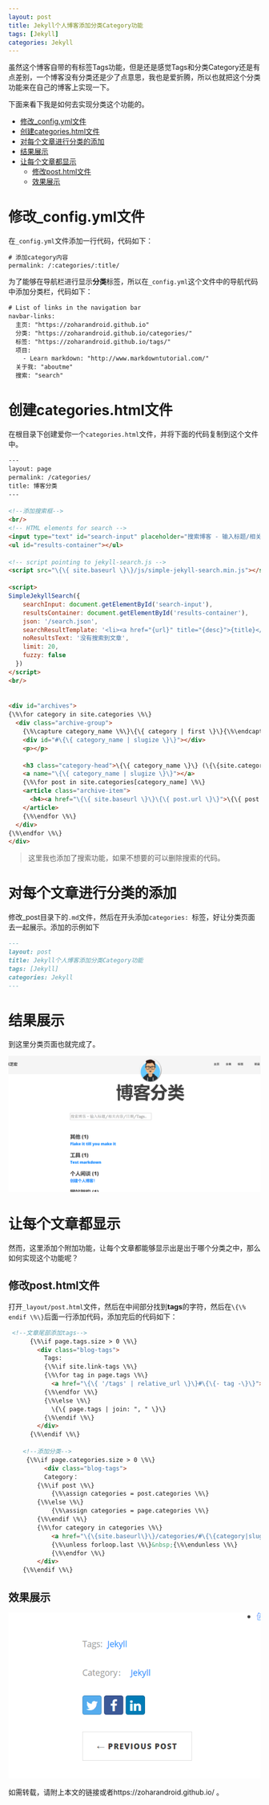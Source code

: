 ```yaml
---
layout: post
title: Jekyll个人博客添加分类Category功能
tags: [Jekyll]
categories: Jekyll
---
```


虽然这个博客自带的有标签Tags功能，但是还是感觉Tags和分类Category还是有点差别，一个博客没有分类还是少了点意思，我也是爱折腾，所以也就把这个分类功能来在自己的博客上实现一下。

下面来看下我是如何去实现分类这个功能的。
<!-- TOC -->

- [修改_config.yml文件](#修改_configyml文件)
- [创建categories.html文件](#创建categorieshtml文件)
- [对每个文章进行分类的添加](#对每个文章进行分类的添加)
- [结果展示](#结果展示)
- [让每个文章都显示](#让每个文章都显示)
    - [修改post.html文件](#修改posthtml文件)
    - [效果展示](#效果展示)

<!-- /TOC -->


# 修改_config.yml文件

在`_config.yml`文件添加一行代码，代码如下：
```
# 添加category内容
permalink: /:categories/:title/
```

为了能够在导航栏进行显示**分类**标签，所以在`_config.yml`这个文件中的导航代码中添加分类栏，代码如下：
```html
# List of links in the navigation bar
navbar-links:
  主页: "https://zoharandroid.github.io"
  分类: "https://zoharandroid.github.io/categories/"
  标签: "https://zoharandroid.github.io/tags/"
  项目:
    - Learn markdown: "http://www.markdowntutorial.com/"
  关于我: "aboutme"
  搜索: "search"
```

# 创建categories.html文件

在根目录下创建爱你一个`categories.html`文件，并将下面的代码复制到这个文件中。

```html
---
layout: page
permalink: /categories/
title: 博客分类
---

<!--添加搜索框-->
<br/>
<!-- HTML elements for search -->
<input type="text" id="search-input" placeholder="搜索博客 - 输入标题/相关内容/日期/Tags.." style="width:380px;"/>
<ul id="results-container"></ul>

<!-- script pointing to jekyll-search.js -->
<script src="\{\{ site.baseurl \}\}/js/simple-jekyll-search.min.js"></script>

<script>
SimpleJekyllSearch({
    searchInput: document.getElementById('search-input'),
    resultsContainer: document.getElementById('results-container'),
    json: '/search.json',
    searchResultTemplate: '<li><a href="{url}" title="{desc}">{title}</a></li>',
    noResultsText: '没有搜索到文章',
    limit: 20,
    fuzzy: false
  })
</script>
<br/>


<div id="archives">
{\%\for category in site.categories \%\}
  <div class="archive-group">
    {\%\capture category_name \%\}\{\{ category | first \}\}{\%\endcapture \%\}
    <div id="#\{\{ category_name | slugize \}\}"></div>
    <p></p>

    <h3 class="category-head">\{\{ category_name \}\} (\{\{site.categories[category_name].size()\}\})</h3>
    <a name="\{\{ category_name | slugize \}\}"></a>
    {\%\for post in site.categories[category_name] \%\}
    <article class="archive-item">
      <h4><a href="\{\{ site.baseurl \}\}\{\{ post.url \}\}">\{\{ post.title \}\}</a></h4>
    </article>
    {\%\endfor \%\}
  </div>
{\%\endfor \%\}
</div>
```
> 这里我也添加了搜索功能，如果不想要的可以删除搜索的代码。

# 对每个文章进行分类的添加

修改_post目录下的`.md`文件，然后在开头添加`categories: `标签，好让分类页面去一起展示。添加的示例如下
```md
---
layout: post
title: Jekyll个人博客添加分类Category功能
tags: [Jekyll]
categories: Jekyll
---
```

# 结果展示

到这里分类页面也就完成了。

![](https://github.com/ZoharAndroid/MarkdownImages/blob/master/2019-08/%E5%88%86%E7%B1%BB%E5%B1%95%E7%A4%BA.png?raw=true)

# 让每个文章都显示

然而，这里添加个附加功能，让每个文章都能够显示出是出于哪个分类之中，那么如何实现这个功能呢？

## 修改post.html文件

打开`_layout/post.html`文件，然后在中间部分找到**tags**的字符，然后在`\{\% endif \%\}`后面一行添加代码，添加完后的代码如下：

```html
 <!--文章尾部添加tags-->
      {\%\if page.tags.size > 0 \%\}
        <div class="blog-tags">
          Tags:
          {\%\if site.link-tags \%\}
          {\%\for tag in page.tags \%\}
            <a href="\{\{ '/tags' | relative_url \}\}#\{\{- tag -\}\}">\{\{- tag -\}\}</a>
          {\%\endfor \%\}
          {\%\else \%\}
            \{\{ page.tags | join: ", " \}\}
          {\%\endif \%\}
        </div>
      {\%\endif \%\}

	<!--添加分类-->
	 {\%\if page.categories.size > 0 \%\}
		  <div class="blog-tags">
		  Category：
		{\%\if post \%\}
			{\%\assign categories = post.categories \%\}
		{\%\else \%\}
			{\%\assign categories = page.categories \%\}
		{\%\endif \%\}
		{\%\for category in categories \%\}
			<a href="\{\{site.baseurl\}\}/categories/#\{\{category|slugize\}\}">\{\{category\}\}</a>
			{\%\unless forloop.last \%\}&nbsp;{\%\endunless \%\}
			{\%\endfor \%\}
		</div>
	{\%\endif \%\}
```

## 效果展示

![](https://github.com/ZoharAndroid/MarkdownImages/blob/master/2019-08/%E5%88%86%E7%B1%BB%E5%B0%BE%E9%83%A8.png?raw=true)


如需转载，请附上本文的链接或者https://zoharandroid.github.io/ 。